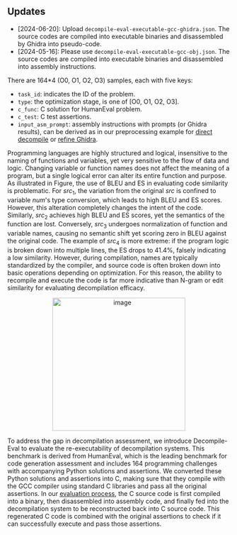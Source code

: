 ## Updates
* [2024-06-20]: Upload ``decompile-eval-executable-gcc-ghidra.json``. The source codes are compiled into executable binaries and disassembled by Ghidra into pseudo-code.
* [2024-05-16]: Please use ``decompile-eval-executable-gcc-obj.json``. The source codes are compiled into executable binaries and disassembled into assembly instructions.

There are 164*4 (O0, O1, O2, O3) samples, each with five keys:

*   ``task_id``: indicates the ID of the problem.
*   ``type``: the optimization stage, is one of [O0, O1, O2, O3].
*   ``c_func``: C solution for HumanEval problem. 
*   ``c_test``: C test assertions.
*   ``input_asm_prompt``: assembly instructions with prompts (or Ghidra results), can be derived as in our preprocessing example for [direct decompile](https://github.com/albertan017/LLM4Decompile#quick-start) or [refine Ghidra](https://github.com/albertan017/LLM4Decompile/blob/main/ghidra/README.md#quick-start).

Programming languages are highly structured and logical, insensitive to the naming of functions and variables, yet very sensitive to the flow of data and logic. Changing variable or function names does not affect the meaning of a program, but a single logical error can alter its entire function and purpose.
As illustrated in Figure, the use of BLEU and ES in evaluating code similarity is problematic. 
For $src_1$, the variation from the original $src$ is confined to variable $num$'s type conversion, which leads to high BLEU and ES scores. However, this alteration completely changes the intent of the code. Similarly, $src_2$ achieves high BLEU and ES scores, yet the semantics of the function are lost. Conversely, $src_3$ undergoes normalization of function and variable names, causing no semantic shift yet scoring zero in BLEU against the original code. The example of $src_4$ is more extreme: if the program logic is broken down into multiple lines, the ES drops to 41.4\%, falsely indicating a low similarity. However, during compilation, names are typically standardized by the compiler, and source code is often broken down into basic operations depending on optimization. For this reason, the ability to recompile and execute the code is far more indicative than N-gram or edit similarity for evaluating decompilation efficacy.

<p align="center">
<img src="https://github.com/albertan017/LLM4Decompile/blob/main/samples/case.png" alt="image" width="300" height="auto">
</p>

To address the gap in decompilation assessment, we introduce Decompile-Eval to evaluate the re-executability of decompilation systems. This benchmark is derived from HumanEval, which is the leading benchmark for code generation assessment and includes 164 programming challenges with accompanying Python solutions and assertions. We converted these Python solutions and assertions into C, making sure that they compile with the GCC compiler using standard C libraries and pass all the original assertions. In our [evaluation process](https://github.com/albertan017/LLM4Decompile/blob/main/samples/case.png), the C source code is first compiled into a binary, then disassembled into assembly code, and finally fed into the decompilation system to be reconstructed back into C source code. This regenerated C code is combined with the original assertions to check if it can successfully execute and pass those assertions. 

